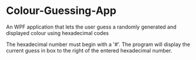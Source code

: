 # Colour-Guessing-App
An WPF application that lets the user guess a randomly generated and displayed colour using hexadecimal codes

The hexadecimal number must begin with a '#'. The program will display the current guess in box to the right of the entered hexadecimal number.
